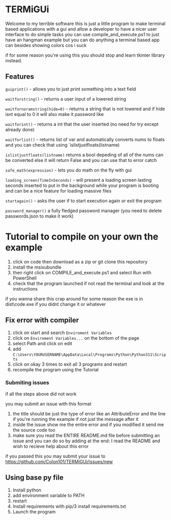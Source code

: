 # TERMiGUi
Welcome to my terrible software
this is just a little program to make terminal based applications with a gui and allow a developer to have a nicer user interface to do simple tasks
you can use compile_and_execute.ps1 to just have an hangman example but you can do anything a terminal based app can besides showing colors cos i suck

if for some reason you're using this you should stop and learn tkinter library instead.

## Features
`guiprint()` - allows you to just print something into a text field

`waitforstring()` - returns a user input of a lowered string

`waitfornoramstring(hide=0)` - returns a string that is not lowered and if hide isnt equal to 0 it will also make it password like

`waitforint()` - returns a int that the user inserted (no need for try except already done)

`waitforlist()` - returns list of var and automatically converts nums to floats and you can check that using `islistjustfloats(listname)

`islistjustfloats(listname)` returns a bool depeding of all of the nums can be converted else it will return False and you can use that to error catch

`safe_math(expression)` - lets you do math on the fly with gui

`loading_screen(TimeInSeconds)` - will present a loading screen lasting seconds inserted to put in the background while your program is booting and can be a nice feature for loading massive files

`startagain()` - asks the user if to start execution again or exit the program

`password_manager()` a fully fledged password manager (you need to delete passwords.json to make it work)
# Tutorial to compile on your own the example

1. click on code then download as a zip or git clone this repository
2. install the msixubundle
3. then right click on COMPILE_and_execute.ps1 and select Run with PowerShell
4. check that the program launched if not read the terminal and look at the instructions 

if you wanna share this crap around for some reason the exe is in dist\code.exe if you didnt change it or whatever


## Fix error with compiler
1. click on start and search `Enviroment Variables`
2. click on `Enviroment Variables...` on the bottom of the page
3. select Path and click on edit
4. add `C:\Users\YOURUSERNAME\AppData\Local\Programs\Python\Python311\Scripts`
5. click on okay 3 times to exit all 3 programs and restart
6. recompile the program using the Tutorial

### Submiting issues

if all the steps above did not work

you may submit an issue with this format

1. the title should be just the type of error like an AttributeError and the line if you're running the example if not just the message after it
2. inside the issue show me the entire error and if you modified it send me the source code too
3. make sure you read the ENTIRE README.md file before submitting an issue and you can do so by adding at the end: I read the README and wish to recieve help about this error

if you passed this you may submit your issue to
https://github.com/Colon101/TERMiGUi/issues/new



## Using base py file

1. Install python
2. add environment variable to PATH 
3. restart
4. Install requirements with pip/3 install requirements.txt
5. Launch the program
